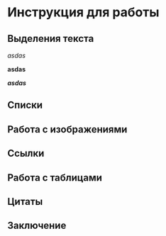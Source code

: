# Инструкция для работы

## Выделения текста
*asdas*

**asdas**

_**asdas**_
## Списки

## Работа с изображениями

## Ссылки

## Работа с таблицами

## Цитаты

## Заключение

